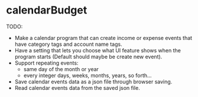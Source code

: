 # calendarBudget

TODO:
- Make a calendar program that can create income or expense events that have category tags and account name tags.
- Have a setting that lets you choose what UI feature shows when the program starts (Default should maybe be create new event).
- Support repeating events: 
	- same day of the month or year
	- every integer days, weeks, months, years, so forth...
- Save calendar events data as a json file through browser saving.
- Read calendar events data from the saved json file.
